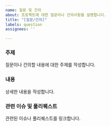 ```yaml
---
name: 질문 및 건의
about: 프로젝트에 대한 질문이나 건의사항을 설명합니다.
title: "[질문/건의]"
labels: question
assignees: ''

---
```


### 주제
질문이나 건의할 내용에 대한 주제를 작성합니다.

### 내용
상세한 내용을 작성합니다.

### 관련 이슈 및 풀리퀘스트
관련된 이슈나 풀리퀘스트를 링크합니다.
